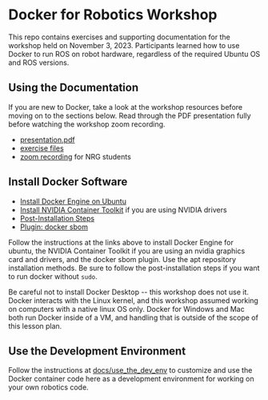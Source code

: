 # Docker for Robotics Workshop

This repo contains exercises and supporting documentation for the workshop held on November 3, 2023.  Participants learned how to use Docker to run ROS on robot hardware, regardless of the required Ubuntu OS and ROS versions.

## Using the Documentation

If you are new to Docker, take a look at the workshop resources before moving on to the sections below.  Read through the PDF presentation fully before watching the workshop zoom recording.

- [presentation.pdf](./presentation.pdf)
- [exercise files](./exercises)
- [zoom recording](https://utexas.box.com/s/42mzc45268nz9som2ic2anw6ie5jlqzb) for NRG students

## Install Docker Software

- [Install Docker Engine on Ubuntu](https://docs.docker.com/engine/install/ubuntu/)
- [Install NVIDIA Container Toolkit](https://docs.nvidia.com/datacenter/cloud-native/container-toolkit/latest/install-guide.html) if you are using NVIDIA drivers
- [Post-Installation Steps](https://docs.docker.com/engine/install/linux-postinstall/)
- [Plugin: docker sbom](https://github.com/docker/sbom-cli-plugin)

Follow the instructions at the links above to install Docker Engine for ubuntu, the NVIDIA Container Toolkit if you are using an nvidia graphics card and drivers, and the docker sbom plugin.  Use the apt repository installation methods.  Be sure to follow the post-installation steps if you want to run docker without `sudo`.

Be careful not to install Docker Desktop -- this workshop does not use it.  Docker interacts with the Linux kernel, and this workshop assumed working on computers with a native linux OS only.  Docker for Windows and Mac both run Docker inside of a VM, and handling that is outside of the scope of this lesson plan.

## Use the Development Environment

Follow the instructions at [docs/use_the_dev_env](./docs/use_the_dev_env.md) to customize and use the Docker container code here as a development environment for working on your own robotics code.
